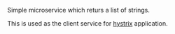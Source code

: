 Simple microservice which returs a list of strings.

This is used as the client service for [hystrix](https://github.com/spring-microservices/hystrix) application.
